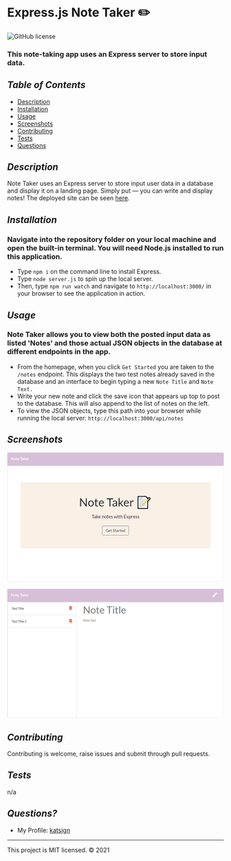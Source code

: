 # Express.js Note Taker :pencil2:
![GitHub license](https://img.shields.io/badge/License-MIT-orange)

### This note-taking app uses an Express server to store input data.

## *Table of Contents*

- [Description](#description)
- [Installation](#installation)
- [Usage](#usage)
- [Screenshots](#screenshots)
- [Contributing](#contributing)
- [Tests](#tests)
- [Questions](#questions)

## *Description*
Note Taker uses an Express server to store input user data in a database and display it on a landing page. Simply put — you can write and display notes! The deployed site can be seen [here](path).

## *Installation*
### Navigate into the repository folder on your local machine and open the built-in terminal. You will need Node.js installed to run this application.
- Type `npm i` on the command line to install Express.
- Type `node server.js` to spin up the local server.
- Then, type `npm run watch` and navigate to `http://localhost:3000/` in your browser to see the application in action.


## *Usage*
### Note Taker allows you to view both the posted input data as listed 'Notes' and those actual JSON objects in the database at different endpoints in the app.
- From the homepage, when you click `Get Started` you are taken to the `/notes` endpoint. This displays the two test notes already saved in the database and an interface to begin typing a new `Note Title` and `Note Text.`
- Write your new note and click the save icon that appears up top to post to the database. This will also append to the list of notes on the left.
- To view the JSON objects, type this path into your browser while running the local server: `http://localhost:3000/api/notes`

## *Screenshots*
![Demo of Note Taker Homepage](./public/assets/screenshots/home.png)

![Demo of Note Taker Notes Page](./public/assets/screenshots/notes.png)

## *Contributing*
Contributing is welcome, raise issues and submit through pull requests.

## *Tests*

n/a

## *Questions?*
- My Profile: [katsign](https://github.com/katsign)

---
This project is MIT licensed. &copy; 2021
